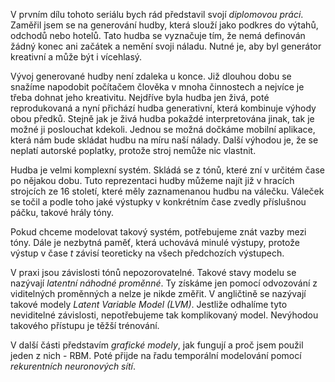 V prvním dílu tohoto seriálu bych rád představil svojí *diplomovou 
práci*. Zaměřil jsem se na generování hudby, která slouží jako 
podkres do výtahů, odchodů nebo hotelů. Tato hudba se vyznačuje tím, že 
nemá definován žádný konec ani začátek a nemění svoji náladu. Nutné je, 
aby byl generátor kreativní a může být i vícehlasý.

Vývoj generované hudby není zdaleka u konce. Již dlouhou dobu se 
snažíme napodobit počítačem člověka v mnoha činnostech a nejvíce je 
třeba dohnat jeho kreativitu. Nejdříve byla hudba jen živá, poté 
reprodukovaná a nyní přichází hudba generativní, která kombinuje výhody 
obou předků. Stejně jak je živá hudba pokaždé interpretována jinak, tak 
je možné ji poslouchat kdekoli. Jednou se možná dočkáme mobilní 
aplikace, která nám bude skládat hudbu na míru naší nálady. Další 
výhodou je, že se neplatí autorské poplatky, protože stroj nemůže nic 
vlastnit.

Hudba je velmi komplexní systém. Skládá se z tónů, které zní v určitém 
čase po nějakou dobu. Tuto reprezentaci hudby můžeme najít již v 
hracích strojcích ze 16 století, které měly zaznamenanou hudbu na 
válečku. Váleček se točil a podle toho jaké výstupky v konkrétním čase 
zvedly příslušnou páčku, takové hrály tóny.

Pokud chceme modelovat takový systém, potřebujeme znát vazby mezi tóny. 
Dále je nezbytná paměť, která uchovává minulé výstupy, protože výstup v 
čase *t* závisí teoreticky na všech předchozích výstupech.

V praxi jsou závislosti tónů nepozorovatelné. Takové stavy modelu se 
nazývají *latentní náhodné proměnné*. Ty získáme jen pomocí 
odvozování z viditelných proměnných a nelze je nikde změřit. V 
angličtině se nazývají takové modely *Latent Variable Model 
(LVM)*. Jestliže odhalíme tyto neviditelné závislosti, 
nepotřebujeme tak komplikovaný model. Nevýhodou takového přístupu je 
těžší trénování.

V další části představím *grafické modely*, jak fungují a proč 
jsem použil jeden z nich - RBM. Poté přijde na řadu temporální 
modelování pomocí *rekurentních neuronových sítí*.
